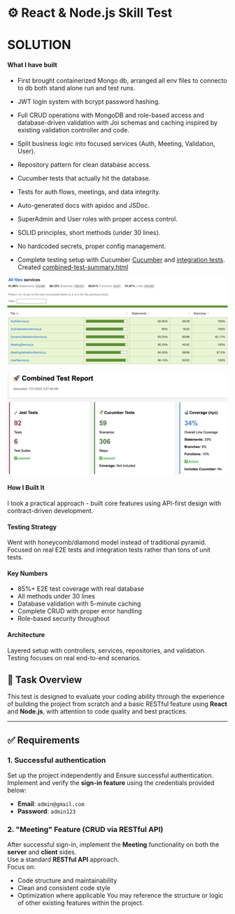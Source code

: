 # ⚙️ React & Node.js Skill Test


# SOLUTION


#### What I have built

- First brought containerized Mongo db, arranged all env files to connecto to db both stand alone run and test runs.

- JWT login system with bcrypt password hashing.

- Full CRUD operations with MongoDB and role-based access and database-driven validation with Joi schemas and caching inspired by existing validation controller and code.

- Split business logic into focused services (Auth, Meeting, Validation, User).

- Repository pattern for clean database access.

- Cucumber tests that actually hit the database.

- Tests for auth flows, meetings, and data integrity.

- Auto-generated docs with apidoc and JSDoc.

- SuperAdmin and User roles with proper access control.

- SOLID principles, short methods (under 30 lines).

- No hardcoded secrets, proper config management.

- Complete testing setup with Cucumber [Cucumber](Server/tests/features) and [integration tests](Server/tests/integration).  Created [combined-test-summary.html](Server/tests/coverage/combined-test-summary.html)

![Test Coverage](Server/tests/coverage-images/coverage1.png)

![Test Coverage 2](Server/tests/coverage-images/coverage2.png)
#### How I Built It

I took a practical approach - built core features using  API-first design with contract-driven development.

#### Testing Strategy

Went with honeycomb/diamond model instead of traditional pyramid. Focused on real E2E tests and integration tests rather than tons of unit tests.

#### Key Numbers

- 85%+ E2E test coverage with real database
- All methods under 30 lines
- Database validation with 5-minute caching
- Complete CRUD with proper error handling
- Role-based security throughout

#### Architecture

Layered setup with controllers, services, repositories, and validation. Testing focuses on real end-to-end scenarios. 





## 📌 Task Overview

This test is designed to evaluate your coding ability through the experience of building the project from scratch and a basic RESTful feature using **React** and **Node.js**, with attention to code quality and best practices.

---

## ✅ Requirements

### 1. Successful authentication
Set up the project independently and Ensure successful authentication.\
Implement and verify the **sign-in feature** using the credentials provided below:
  - **Email**: `admin@gmail.com`  
  - **Password**: `admin123`

### 2. "Meeting" Feature (CRUD via RESTful API)
After successful sign-in, implement the **Meeting** functionality on both the **server** and **client** sides.\
Use a standard **RESTful API** approach.\
Focus on:
  - Code structure and maintainability
  - Clean and consistent code style
  - Optimization where applicable
You may reference the structure or logic of other existing features within the project.





